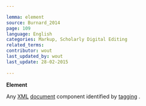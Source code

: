 ```yaml
---

lemma: element
source: Burnard_2014
page: 109 
language: English
categories: Markup, Scholarly Digital Editing
related_terms: 
contributor: wout
last_updated_by: wout
last_update: 28-02-2015
        
---
```


**Element**

Any [XML](XML.html) [document](document.html) component identified by [tagging](tag.html) .

